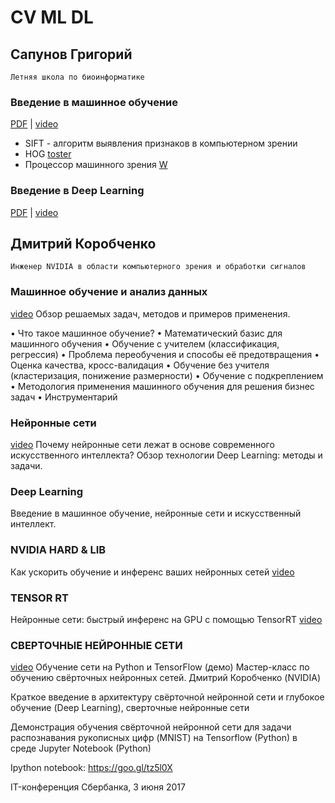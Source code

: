# CV ML DL

## Сапунов Григорий

    Летняя школа по биоинформатике

### Введение в машинное обучение

[PDF](http://bioinformaticsinstitute.ru/sites/default/files/vvedenie_v_mashinnoe_obuchenie.pdf) | [video](https://www.youtube.com/watch?v=qqv2BlHPw54&list=PLjKdf6AHvR-F-hRupXa-Droqd4OSyzIWk&index=3&t=0s)

- SIFT - алгоритм выявления признаков в компьютерном зрении
- HOG [toster](https://toster.ru/q/75928)
- Процессор машинного зрения [W](https://ru.wikipedia.org/wiki/%D0%9F%D1%80%D0%BE%D1%86%D0%B5%D1%81%D1%81%D0%BE%D1%80_%D0%BC%D0%B0%D1%88%D0%B8%D0%BD%D0%BD%D0%BE%D0%B3%D0%BE_%D0%B7%D1%80%D0%B5%D0%BD%D0%B8%D1%8F)

### Введение в Deep Learning

[PDF](http://bioinformaticsinstitute.ru/sites/default/files/vvedenie_v_deep_learning.pdf) | [video](https://www.youtube.com/watch?v=40mnpYTPpJg&list=PLjKdf6AHvR-F-hRupXa-Droqd4OSyzIWk&index=4&t=2743s)

## Дмитрий Коробченко

    Инженер NVIDIA в области компьютерного зрения и обработки сигналов

### Машинное обучение и анализ данных

[video](https://www.youtube.com/watch?v=ia1D95rrLtg)
Обзор решаемых задач, методов и примеров применения.

• Что такое машинное обучение?
• Математический базис для машинного обучения
• Обучение с учителем (классификация, регрессия)
• Проблема переобучения и способы её предотвращения
• Оценка качества, кросс-валидация
• Обучение без учителя (кластеризация, понижение размерности)
• Обучение с подкреплением
• Методология применения машинного обучения для решения бизнес задач
• Инструментарий

### Нейронные сети

[video](https://www.youtube.com/watch?v=PXI3gwN-Nzc)
Почему нейронные сети лежат в основе современного искусственного интеллекта? Обзор технологии Deep Learning: методы и задачи.

### Deep Learning

Введение в машинное обучение, нейронные сети и искусственный интеллект.

### NVIDIA HARD & LIB

Как ускорить обучение и инференс ваших нейронных сетей
[video](https://www.youtube.com/watch?v=t_fu9bH9e0U)

### TENSOR RT

Нейронные сети: быстрый инференс на GPU с помощью TensorRT
[video](https://www.youtube.com/watch?v=NYUoewtMLqo&t=310s)

### СВЕРТОЧНЫЕ НЕЙРОННЫЕ СЕТИ

[video](https://www.youtube.com/watch?v=cPS67_Ww91E)
Обучение сети на Python и TensorFlow (демо)
Мастер-класс по обучению свёрточных нейронных сетей.
Дмитрий Коробченко (NVIDIA)

Краткое введение в архитектуру свёрточной нейронной сети и глубокое обучение (Deep Learning), сверточные нейронные сети

Демонстрация обучения свёрточной нейронной сети для задачи распознавания рукописных цифр (MNIST) на Tensorflow (Python) в среде Jupyter Notebook (Python)

Ipython notebook: https://goo.gl/tz5l0X

IT-конференция Сбербанка, 3 июня 2017
